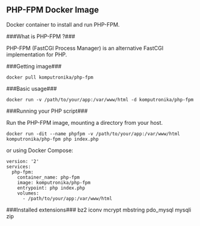 ## PHP-FPM Docker Image ###

Docker container to install and run PHP-FPM.


###What is PHP-FPM ?###

PHP-FPM (FastCGI Process Manager) is an alternative FastCGI implementation for PHP.

###Getting image###
    
    docker pull komputronika/php-fpm

###Basic usage###
    
    docker run -v /path/to/your/app:/var/www/html -d komputronika/php-fpm

###Running your PHP script###

Run the PHP-FPM image, mounting a directory from your host.

    docker run -dit --name phpfpm -v /path/to/your/app:/var/www/html komputronika/php-fpm php index.php

or using Docker Compose:

    version: '2'
    services:
      php-fpm:
        container_name: php-fpm
        image: komputronika/php-fpm
        entrypoint: php index.php
        volumes:
          - /path/to/your/app:/var/www/html

###Installed extensions###
    bz2 
    iconv 
    mcrypt 
    mbstring 
    pdo_mysql 
    mysqli 
    zip
    
